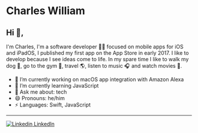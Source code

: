 # Charles William

## Hi 👋, 
I'm Charles, I'm a software developer 👨‍💻 focused on mobile apps for iOS and iPadOS, I published my first app on the App Store in early 2017. 
I like to develop because I see ideas come to life. 
In my spare time I like to walk my dog 🐶, go to the gym 💪, travel 🌎, listen to music 🎧 and watch movies 🍿. 

- 🔭 I’m currently working on macOS app integration with Amazon Alexa
- 🌱 I’m currently learning JavaScript
- 💬 Ask me about: tech
- 😄 Pronouns: he/him
-  ⚡ Languages: Swift, JavaScript

----

[![Linkedin](https://i.stack.imgur.com/gVE0j.png) LinkedIn](https://www.linkedin.com/in/charles-william-🏳%EF%B8%8F%E2%80%8D🌈-8b957012a/)
&nbsp;
